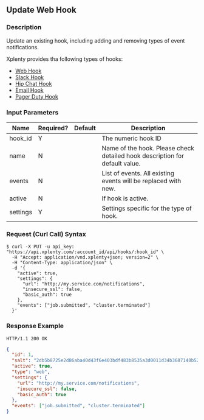 ## Update Web Hook

### Description
Update an existing hook, including adding and removing types of event notifications.

Xplenty provides tha following types of hooks:

* [Web Hook](https://github.com/xplenty/xplenty-api-doc-v2/blob/master/resources/hooks/web-hook.md)
* [Slack Hook](https://github.com/xplenty/xplenty-api-doc-v2/blob/master/resources/hooks/slack-hook.md)
* [Hip Chat Hook](https://github.com/xplenty/xplenty-api-doc-v2/blob/master/resources/hooks/hip-chat-hook.md)
* [Email Hook](https://github.com/xplenty/xplenty-api-doc-v2/blob/master/resources/hooks/email-hook.md)
* [Pager Duty Hook](https://github.com/xplenty/xplenty-api-doc-v2/blob/master/resources/hooks/pager-duty-hook.md)

### Input Parameters
|Name|Required?|Default|Description|
|----|---------|-------|-----------|
hook_id|Y| |The numeric hook ID
name|N| |Name of the hook. Please check detailed hook description for default value.
events|N| |List of events. All existing events will be replaced with new.
active|N| |If hook is active.
settings|Y| |Settings specific for the type of hook.

### Request (Curl Call) Syntax
```shell
$ curl -X PUT -u api_key: "https://api.xplenty.com/:account_id/api/hooks/:hook_id" \
  -H "Accept: application/vnd.xplenty+json; version=2" \
  -H "Content-Type: application/json" \
  -d '{
    "active": true,
    "settings": {
      "url": "http://my.service.com/notifications",
      "insecure_ssl": false,
      "basic_auth": true
    },
    "events": ["job.submitted", "cluster.terminated"]
  }'
```

### Response Example
```HTTP
HTTP/1.1 200 OK
```

```json
{
  "id": 1,
  "salt": "2db5b8725e2d86aba40d43f6e403bdf483b8535a3d0011d34b3687140b52bc8c",
  "active": true,
  "type": "web",
  "settings": {
    "url": "http://my.service.com/notifications",
    "insecure_ssl": false,
    "basic_auth": true
  },
  "events": ["job.submitted", "cluster.terminated"]
}
```
